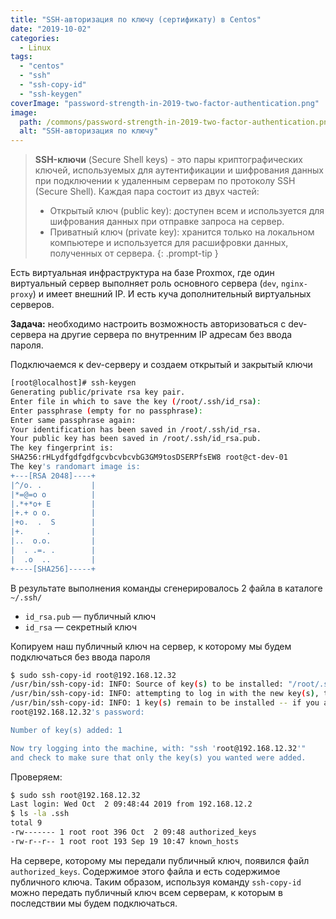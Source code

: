 ```yaml
---
title: "SSH-авторизация по ключу (сертификату) в Centos"
date: "2019-10-02"
categories: 
  - Linux
tags: 
  - "centos"
  - "ssh"
  - "ssh-copy-id"
  - "ssh-keygen"
coverImage: "password-strength-in-2019-two-factor-authentication.png"
image:
  path: /commons/password-strength-in-2019-two-factor-authentication.png
  alt: "SSH-авторизация по ключу"
---
```


> **SSH-ключи** (Secure Shell keys) - это пары криптографических ключей, используемых для аутентификации и шифрования данных при подключении к удаленным серверам по протоколу SSH (Secure Shell). Каждая пара состоит из двух частей:
> - Открытый ключ (public key): доступен всем и используется для шифрования данных при отправке запроса на сервер.
> - Приватный ключ (private key): хранится только на локальном компьютере и используется для расшифровки данных, полученных от сервера.
{: .prompt-tip }

Есть виртуальная инфраструктура на базе Proxmox, где один виртуальный сервер выполняет роль основного сервера (`dev`, `nginx-proxy`) и имеет внешний IP. И есть куча дополнительный виртуальных серверов.

**Задача:** необходимо настроить возможность авторизоваться с dev-сервера на другие сервера по внутренним IP адресам без ввода пароля.

Подключаемся к dev-серверу и создаем открытый и закрытый ключи

```sh
[root@localhost]# ssh-keygen
Generating public/private rsa key pair.
Enter file in which to save the key (/root/.ssh/id_rsa): 
Enter passphrase (empty for no passphrase): 
Enter same passphrase again: 
Your identification has been saved in /root/.ssh/id_rsa.
Your public key has been saved in /root/.ssh/id_rsa.pub.
The key fingerprint is:
SHA256:rHLydfgdfgdfgcvbcvbcvbG3GM9tosDSERPfsEW8 root@ct-dev-01
The key's randomart image is:
+---[RSA 2048]----+
|^/o. .           |
|*=@=o o          |
|.*+*o+ E         |
|+.+ o o.         |
|+o.  .  S        |
|+.     .         |
|..  o.o.         |
|  . .=. .        |
|  .o  ..         |
+----[SHA256]-----+
```

В результате выполнения команды сгенерировалось 2 файла в каталоге `~/.ssh/`

- `id_rsa.pub` — публичный ключ
- `id_rsa` — секретный ключ

Копируем наш публичный ключ на сервер, к которому мы будем подключаться без ввода пароля

```sh
$ sudo ssh-copy-id root@192.168.12.32
/usr/bin/ssh-copy-id: INFO: Source of key(s) to be installed: "/root/.ssh/id_rsa.pub"
/usr/bin/ssh-copy-id: INFO: attempting to log in with the new key(s), to filter out any that are already installed
/usr/bin/ssh-copy-id: INFO: 1 key(s) remain to be installed -- if you are prompted now it is to install the new keys
root@192.168.12.32's password: 

Number of key(s) added: 1

Now try logging into the machine, with: "ssh 'root@192.168.12.32'"
and check to make sure that only the key(s) you wanted were added.
```

Проверяем:

```sh
$ sudo ssh root@192.168.12.32
Last login: Wed Oct  2 09:48:44 2019 from 192.168.12.2
$ ls -la .ssh
total 9
-rw------- 1 root root 396 Oct  2 09:48 authorized_keys
-rw-r--r-- 1 root root 193 Sep 19 10:47 known_hosts
```

На сервере, которому мы передали публичный ключ, появился файл `authorized_keys`. Содержимое этого файла и есть содержимое публичного ключа.
Таким образом, используя команду `ssh-copy-id` можно передать публичный ключ всем серверам, к которым в последствии мы будем подключаться.
